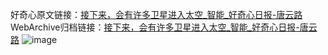 好奇心原文链接：[接下来，会有许多卫星进入太空_智能_好奇心日报-唐云路](https://www.qdaily.com/articles/5515.html)
WebArchive归档链接：[接下来，会有许多卫星进入太空_智能_好奇心日报-唐云路](http://web.archive.org/web/20190623164916/https://www.qdaily.com/articles/5515.html)
![image](http://ww3.sinaimg.cn/large/007d5XDply1g3whlotlzuj30u02v44qp)